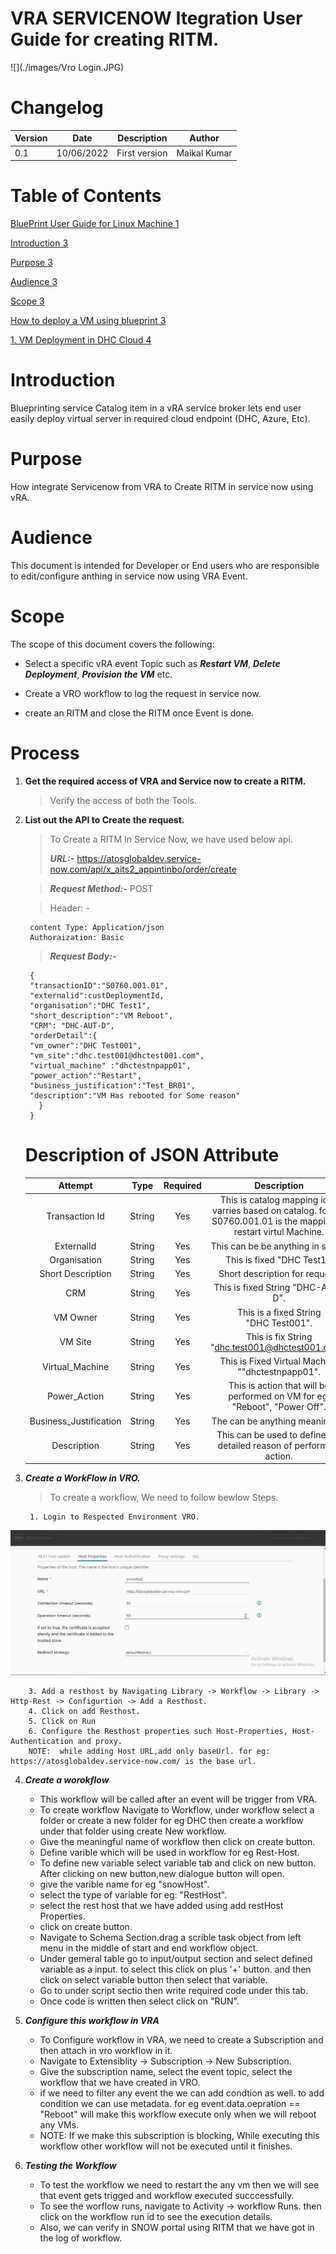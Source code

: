 # VRA SERVICENOW  Itegration User Guide for creating RITM.

![](./images/Vro Login.JPG)

# Changelog
  
| Version | Date       | Description              | Author       |
| ------- | ---------- | ------------------------ | --------------- |
| 0.1     | 10/06/2022 | First version | Maikal Kumar |

# Table of Contents

[BluePrint User Guide for Linux Machine
1](#blueprint-user-guide-for-linux-machine)

[Introduction 3](#Introduction)

[Purpose 3](#purpose)

[Audience 3](#audience)

[Scope 3](#scope)

[How to deploy a VM using blueprint 3](#_Toc90593289)

[1. VM Deployment in DHC Cloud 4](#vm-deployment-in-dhc-cloud)



# Introduction

Blueprinting service Catalog item in a vRA service broker lets end user
easily deploy virtual server in required cloud endpoint (DHC, Azure,
Etc).

# Purpose

How integrate Servicenow from VRA to Create RITM in service now using vRA.

# Audience

This document is intended for Developer or End users who are responsible
to edit/configure anthing in service now using VRA Event.

# Scope

The scope of this document covers the following:

  - Select a specific vRA event Topic such as ***Restart VM***, ***Delete Deployment***, ***Provision the VM*** etc.

  - Create a VRO workflow to log the request in service now.

  - create an RITM and close the RITM once Event is done. 


# Process  
1. **Get the required access of VRA and Service now to create a RITM.**
	> Verify the access of both the Tools.
3. **List out the API to Create the request.** 
 	> To Create a RITM In Service Now, we have used below api.
 	> 
 	> ***URL:-*** https://atosglobaldev.service-now.com/api/x_aits2_appintinbo/order/create
 	
	> ***Request Method:-*** POST

	> Header: - 
		
        content Type: Application/json
        Authoraization: Basic
        
    > ***Request Body:-*** 
  
  		{  
        "transactionID":"S0760.001.01",
        "externalid":custDeploymentId,
        "organisation":"DHC Test1",
        "short_description":"VM Reboot",
        "CRM": "DHC-AUT-D",
        "orderDetail":{
        "vm_owner":"DHC Test001",
        "vm_site":"dhc.test001@dhctest001.com",
        "virtual_machine" :"dhctestnpapp01",
        "power_action":"Restart",
        "business_justification":"Test_BR01",
        "description":"VM Has rebooted for Some reason"
          }
        }
        
   # Description of JSON Attribute
   
   | Attempt | Type    | Required |Description   |
   | :---:   | :---: | :---: | :---: |
   | Transaction Id | String   | Yes   | This is catalog mapping id, it varries based on catalog. for eg: S0760.001.01 is the mapping to restart virtul Machine.
   | ExternalId | String   | Yes   | This can be be anything in string.
   | Organisation | String   | Yes   | This is fixed "DHC Test1".
   | Short Description | String   | Yes | Short description for request.
   | CRM | String   |  Yes | This is fixed String "DHC-AUT-D".
   | VM Owner | String   | Yes   | This is a fixed String "DHC Test001".
   | VM Site | String   | Yes   | This is fix String "dhc.test001@dhctest001.com".
   | Virtual_Machine | String   | Yes   | This is Fixed Virtual Machine ""dhctestnpapp01".
   | Power_Action | String   | Yes   | This is action that will be performed on VM for eg: "Reboot", "Power Off".
   | Business_Justification | String   | Yes   | The can be anything meaningful.
   | Description | String   | Yes   | This can be used to define the detailed reason of performing action.
   
3. ***Create a WorkFlow in VRO.***
	> To create a workflow, We need to follow bewlow Steps.
	
		1. Login to Respected Environment VRO.
 ![djsfjdsf](images/Host-Properties.JPG)
	  
		3. Add a resthost by Navigating Library -> Workflow -> Library -> Http-Rest -> Configurtion -> Add a Resthost.
		4. Click on add Resthost.
		5. Click on Run 
		6. Configure the Resthost properties such Host-Properties, Host- Authentication and proxy.
		NOTE:  while adding Host URL,add only baseUrl. for eg: https://atosglobaldev.service-now.com/ is the base url.
        
 4. ***Create a worokflow***
 
 	* This workflow will be called after an event will be trigger from VRA.    
    * To create workflow Navigate to Workflow, under workflow select a folder or create a new folder for eg DHC then create a workflow under that folder using create New workflow.
    * Give the meaningful name of workflow then click on create button.
    * Define varible which will be used in workflow for eg Rest-Host.
    * To define new variable select variable tab and click on new button. After clicking on new button,new dialogue button will open.
    * give the varible name for eg "snowHost".
    * select the type of variable for eg: "RestHost".
    * select the rest host that we have added using add restHost Properties.
    * click on create button.
    * Navigate to Schema Section.drag a scrible task object from left menu in the middle of start and end workflow object.
    * Under gemeral table go to input/output section and select defined variable as a input. to select this click on plus '+' button. and then click on select variable button then select that variable.
    * Go to under script sectio then write required code under this tab. 
    * Once code is written then select click on "RUN".
   
5. ***Configure this workflow in VRA***
	* To Configure workflow in VRA, we need to create a Subscription and then attach in vro workflow in it.
	* Navigate to Extensiblity -> Subscription -> New Subscription.
	* Give the subscription name, select the event topic, select the workflow that we have created in VRO. 
	* if we need to filter any event the we can add condtion as well. to add condition we can use metadata. for eg event.data.oepration == "Reboot" will make this workflow execute only when we will reboot any VMs.
    * NOTE: If we make this subscription is blocking, While executing this workflow other workflow will not be executed until it finishes.
    
6. ***Testing the Workflow***
	* To test the workflow we need to restart the any vm then we will see that event gets trigged and workflow executed succcessfully.
	* To see the worflow runs, navigate to Activity -> workflow Runs. then click on the workflow run id to see the execution details. 
	* Also, we can verify in SNOW portal using RITM that we have got in the log of workflow. 
